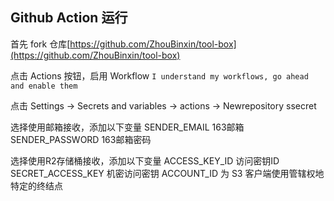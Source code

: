 ## Github Action 运行

首先 fork 仓库[https://github.com/ZhouBinxin/tool-box](https://github.com/ZhouBinxin/tool-box)

点击 Actions 按钮，启用 Workflow `I understand my workflows, go ahead and enable them`

点击 Settings -> Secrets and variables -> actions -> Newrepository ssecret

选择使用邮箱接收，添加以下变量
SENDER_EMAIL 163邮箱
SENDER_PASSWORD 163邮箱密码

选择使用R2存储桶接收，添加以下变量
ACCESS_KEY_ID 访问密钥ID
SECRET_ACCESS_KEY 机密访问密钥
ACCOUNT_ID 为 S3 客户端使用管辖权地特定的终结点

